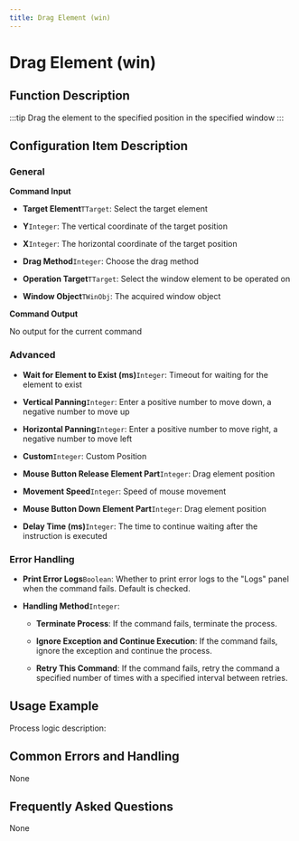 ```yaml
---
title: Drag Element (win)
---
```


# Drag Element (win)

## Function Description

:::tip 
Drag the element to the specified position in the specified window
:::

## Configuration Item Description

### General

**Command Input**

- **Target Element**`TTarget`: Select the target element

- **Y**`Integer`: The vertical coordinate of the target position

- **X**`Integer`: The horizontal coordinate of the target position

- **Drag Method**`Integer`: Choose the drag method

- **Operation Target**`TTarget`: Select the window element to be operated on

- **Window Object**`TWinObj`: The acquired window object


**Command Output**

No output for the current command

### Advanced

- **Wait for Element to Exist (ms)**`Integer`: Timeout for waiting for the element to exist

- **Vertical Panning**`Integer`: Enter a positive number to move down, a negative number to move up

- **Horizontal Panning**`Integer`: Enter a positive number to move right, a negative number to move left

- **Custom**`Integer`: Custom Position

- **Mouse Button Release Element Part**`Integer`: Drag element position

- **Movement Speed**`Integer`: Speed of mouse movement

- **Mouse Button Down Element Part**`Integer`: Drag element position

- **Delay Time (ms)**`Integer`: The time to continue waiting after the instruction is executed


### Error Handling

- **Print Error Logs**`Boolean`: Whether to print error logs to the "Logs" panel when the command fails. Default is checked. 

- **Handling Method**`Integer`:

    - **Terminate Process**: If the command fails, terminate the process.

    - **Ignore Exception and Continue Execution**: If the command fails, ignore the exception and continue the process.

    - **Retry This Command**: If the command fails, retry the command a specified number of times with a specified interval between retries.

## Usage Example

Process logic description:

## Common Errors and Handling

None

## Frequently Asked Questions

None

